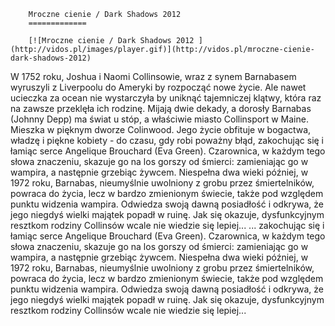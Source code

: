 
        Mroczne cienie / Dark Shadows 2012 
        =============
        
        [![Mroczne cienie / Dark Shadows 2012 ](http://vidos.pl/images/player.gif)](http://vidos.pl/mroczne-cienie-dark-shadows-2012)
        
        
 W 1752 roku, Joshua i Naomi Collinsowie, wraz z synem Barnabasem wyruszyli z Liverpoolu do Ameryki by rozpocząć nowe życie. Ale nawet ucieczka za ocean nie wystarczyła by uniknąć tajemniczej klątwy, która raz na zawsze przeklęła ich rodzinę. Mijają dwie dekady, a dorosły Barnabas (Johnny Depp) ma świat u stóp, a właściwie miasto Collinsport w Maine. Mieszka w pięknym dworze Colinwood. Jego życie obfituje w bogactwa, władzę i piękne kobiety - do czasu, gdy robi poważny błąd, zakochując się i łamiąc serce Angelique Brouchard (Eva Green). Czarownica, w każdym tego słowa znaczeniu, skazuje go na los gorszy od śmierci: zamieniając go w wampira, a następnie grzebiąc żywcem. Niespełna dwa wieki później, w 1972 roku, Barnabas, nieumyślnie uwolniony z grobu przez śmiertelników, powraca do życia, lecz w bardzo zmienionym świecie, także pod względem punktu widzenia wampira. Odwiedza swoją dawną posiadłość i odkrywa, że jego niegdyś wielki majątek popadł w ruinę. Jak się okazuje, dysfunkcyjnym resztkom rodziny Collinsów wcale nie wiedzie się lepiej...   ... zakochując się i łamiąc serce Angelique Brouchard (Eva Green). Czarownica, w każdym tego słowa znaczeniu, skazuje go na los gorszy od śmierci: zamieniając go w wampira, a następnie grzebiąc żywcem. Niespełna dwa wieki później, w 1972 roku, Barnabas, nieumyślnie uwolniony z grobu przez śmiertelników, powraca do życia, lecz w bardzo zmienionym świecie, także pod względem punktu widzenia wampira. Odwiedza swoją dawną posiadłość i odkrywa, że jego niegdyś wielki majątek popadł w ruinę. Jak się okazuje, dysfunkcyjnym resztkom rodziny Collinsów wcale nie wiedzie się lepiej...
    
